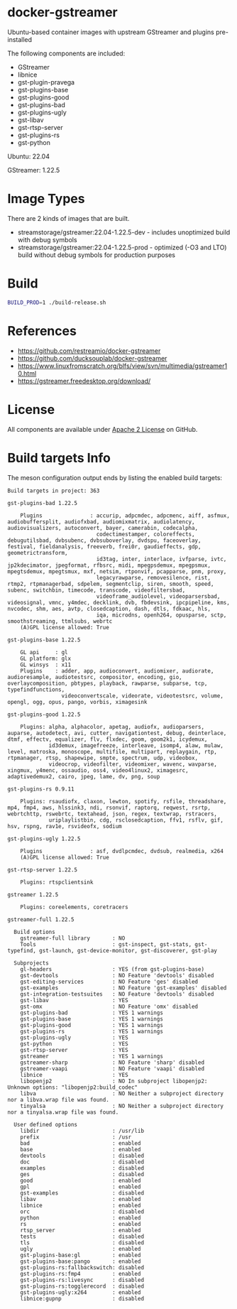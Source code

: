 # docker-gstreamer

Ubuntu-based container images with upstream GStreamer and plugins pre-installed

The following components are included:

- GStreamer
- libnice
- gst-plugin-pravega
- gst-plugins-base
- gst-plugins-good
- gst-plugins-bad
- gst-plugins-ugly
- gst-libav
- gst-rtsp-server
- gst-plugins-rs
- gst-python

Ubuntu: 22.04

GStreamer: 1.22.5

# Image Types

There are 2 kinds of images that are built.

- streamstorage/gstreamer:22.04-1.22.5-dev - includes unoptimized build with debug symbols
- streamstorage/gstreamer:22.04-1.22.5-prod - optimized (-O3 and LTO) build without debug symbols for production purposes

# Build

```bash
BUILD_PROD=1 ./build-release.sh
```

# References

- https://github.com/restreamio/docker-gstreamer
- https://github.com/ducksouplab/docker-gstreamer
- https://www.linuxfromscratch.org/blfs/view/svn/multimedia/gstreamer10.html
- https://gstreamer.freedesktop.org/download/

# License

All components are available under [Apache 2 License](https://www.apache.org/licenses/LICENSE-2.0.html) on GitHub.


# Build targets Info

The meson configuration output ends by listing the enabled build targets:

```
Build targets in project: 363

gst-plugins-bad 1.22.5

    Plugins               : accurip, adpcmdec, adpcmenc, aiff, asfmux, audiobuffersplit, audiofxbad, audiomixmatrix, audiolatency, audiovisualizers, autoconvert, bayer, camerabin, codecalpha,
                            codectimestamper, coloreffects, debugutilsbad, dvbsubenc, dvbsuboverlay, dvdspu, faceoverlay, festival, fieldanalysis, freeverb, frei0r, gaudieffects, gdp, geometrictransform,
                            id3tag, inter, interlace, ivfparse, ivtc, jp2kdecimator, jpegformat, rfbsrc, midi, mpegpsdemux, mpegpsmux, mpegtsdemux, mpegtsmux, mxf, netsim, rtponvif, pcapparse, pnm, proxy,
                            legacyrawparse, removesilence, rist, rtmp2, rtpmanagerbad, sdpelem, segmentclip, siren, smooth, speed, subenc, switchbin, timecode, transcode, videofiltersbad,
                            videoframe_audiolevel, videoparsersbad, videosignal, vmnc, y4mdec, decklink, dvb, fbdevsink, ipcpipeline, kms, nvcodec, shm, aes, avtp, closedcaption, dash, dtls, fdkaac, hls,
                            iqa, microdns, openh264, opusparse, sctp, smoothstreaming, ttmlsubs, webrtc
    (A)GPL license allowed: True

gst-plugins-base 1.22.5

    GL api     : gl
    GL platform: glx
    GL winsys  : x11
    Plugins    : adder, app, audioconvert, audiomixer, audiorate, audioresample, audiotestsrc, compositor, encoding, gio, overlaycomposition, pbtypes, playback, rawparse, subparse, tcp, typefindfunctions,
                 videoconvertscale, videorate, videotestsrc, volume, opengl, ogg, opus, pango, vorbis, ximagesink

gst-plugins-good 1.22.5

    Plugins: alpha, alphacolor, apetag, audiofx, audioparsers, auparse, autodetect, avi, cutter, navigationtest, debug, deinterlace, dtmf, effectv, equalizer, flv, flxdec, goom, goom2k1, icydemux,
             id3demux, imagefreeze, interleave, isomp4, alaw, mulaw, level, matroska, monoscope, multifile, multipart, replaygain, rtp, rtpmanager, rtsp, shapewipe, smpte, spectrum, udp, videobox,
             videocrop, videofilter, videomixer, wavenc, wavparse, xingmux, y4menc, ossaudio, oss4, video4linux2, ximagesrc, adaptivedemux2, cairo, jpeg, lame, dv, png, soup

gst-plugins-rs 0.9.11

    Plugins: rsaudiofx, claxon, lewton, spotify, rsfile, threadshare, mp4, fmp4, aws, hlssink3, ndi, rsonvif, raptorq, reqwest, rsrtp, webrtchttp, rswebrtc, textahead, json, regex, textwrap, rstracers,
             uriplaylistbin, cdg, rsclosedcaption, ffv1, rsflv, gif, hsv, rspng, rav1e, rsvideofx, sodium

gst-plugins-ugly 1.22.5

    Plugins               : asf, dvdlpcmdec, dvdsub, realmedia, x264
    (A)GPL license allowed: True

gst-rtsp-server 1.22.5

    Plugins: rtspclientsink

gstreamer 1.22.5

    Plugins: coreelements, coretracers

gstreamer-full 1.22.5

  Build options
    gstreamer-full library       : NO
    Tools                        : gst-inspect, gst-stats, gst-typefind, gst-launch, gst-device-monitor, gst-discoverer, gst-play

  Subprojects
    gl-headers                   : YES (from gst-plugins-base)
    gst-devtools                 : NO Feature 'devtools' disabled
    gst-editing-services         : NO Feature 'ges' disabled
    gst-examples                 : NO Feature 'gst-examples' disabled
    gst-integration-testsuites   : NO Feature 'devtools' disabled
    gst-libav                    : YES
    gst-omx                      : NO Feature 'omx' disabled
    gst-plugins-bad              : YES 1 warnings
    gst-plugins-base             : YES 1 warnings
    gst-plugins-good             : YES 1 warnings
    gst-plugins-rs               : YES 1 warnings
    gst-plugins-ugly             : YES
    gst-python                   : YES
    gst-rtsp-server              : YES
    gstreamer                    : YES 1 warnings
    gstreamer-sharp              : NO Feature 'sharp' disabled
    gstreamer-vaapi              : NO Feature 'vaapi' disabled
    libnice                      : YES
    libopenjp2                   : NO In subproject libopenjp2: Unknown options: "libopenjp2:build_codec"
    libva                        : NO Neither a subproject directory nor a libva.wrap file was found.
    tinyalsa                     : NO Neither a subproject directory nor a tinyalsa.wrap file was found.

  User defined options
    libdir                       : /usr/lib
    prefix                       : /usr
    bad                          : enabled
    base                         : enabled
    devtools                     : disabled
    doc                          : disabled
    examples                     : disabled
    ges                          : disabled
    good                         : enabled
    gpl                          : enabled
    gst-examples                 : disabled
    libav                        : enabled
    libnice                      : enabled
    orc                          : disabled
    python                       : enabled
    rs                           : enabled
    rtsp_server                  : enabled
    tests                        : disabled
    tls                          : disabled
    ugly                         : enabled
    gst-plugins-base:gl          : enabled
    gst-plugins-base:pango       : enabled
    gst-plugins-rs:fallbackswitch: disabled
    gst-plugins-rs:fmp4          : enabled
    gst-plugins-rs:livesync      : disabled
    gst-plugins-rs:togglerecord  : disabled
    gst-plugins-ugly:x264        : enabled
    libnice:gupnp                : disabled
```
